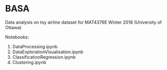 # BASA
Data analysis on toy airline dataset for MAT4376E Winter 2018 (University of Ottawa)

Notebooks:
1. DataProcessing.ipynb
2. DataExplorationVisualisation.ipynb
3. ClassificationRegression.ipynb
4. Clustering.ipynb
